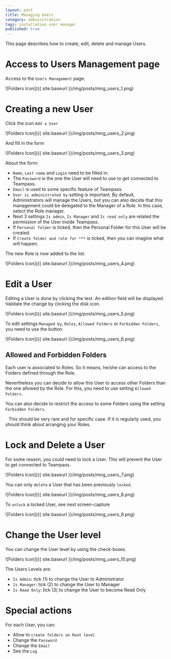 ```yaml
---
layout: post
title: Managing Users
category: administration
tags: installation user manager
published: true
---
```



<p class="message">
    This page describes how to create, edit, delete and manage Users.
</p>
<span class="linkmore"></span>

# Access to Users Management page

Access to the `Users Management` page.

![Folders Icon]({{ site.baseurl }}/img/posts/mng_users_1.png)

# Creating a new User

Click the icon `Add a User`

![Folders Icon]({{ site.baseurl }}/img/posts/mng_users_2.png)

And fill in the form

![Folders Icon]({{ site.baseurl }}/img/posts/mng_users_3.png)

About the form:

* `Name`, `Last name` and `Login` need to be filled in.
* The `Password` is the one the User will need to use to get connected to Teampass.
* `Email` is used to some specific feature of Teampass.
* `User is administrated by` setting is important. By default, Administrators will manage the Users, but you can also decide that this management could be delegated to the Manager of a Role. In this case, select the Role manager.
* Next 3 settings `Is admin`, `Is Manager` and `Is read only` are related the permission of the User inside Teampass. 
* If `Personal folder` is ticked, then the Personal Folder for this User will be created.
* If `Create folder and role for ***` is ticked, then you can imagine what will happen.

The new Role is now added to the list.

![Folders Icon]({{ site.baseurl }}/img/posts/mng_users_4.png)

# Edit a User

Editing a User is done by clicking the text. An edition field will be displayed.
Validate the change by clicking the disk icon.

![Folders Icon]({{ site.baseurl }}/img/posts/mng_users_5.png)

To edit settings `Managed by`, `Roles`, `Allowed Folders` or `Forbidden Folders`, you need to use the button.

![Folders Icon]({{ site.baseurl }}/img/posts/mng_users_6.png)

## Allowed and Forbidden Folders

Each user is associated to Roles. So it means, he/she can access to the Folders defined through the Role.

Nevertheless you can decide to allow this User to access other Folders than the one allowed by the Role.
For this, you need to use setting `Allowed Folders`.

You can also decide to restrict the access to some Folders using the setting `Forbidden Folders`.

<i class="fa fa-bullhorn" style="margin-right:10px;"></i> This should be very rare and for specific case. If it is regularly used, you should think about arranging your Roles.

# Lock and Delete a User

For some reason, you could need to lock a User.
This will prevent the User to get connected to Teampass.

![Folders Icon]({{ site.baseurl }}/img/posts/mng_users_7.png)

You can only `delete` a User that has been previously `locked`.

![Folders Icon]({{ site.baseurl }}/img/posts/mng_users_8.png)

To `unlock` a locked User, see next screen-capture

![Folders Icon]({{ site.baseurl }}/img/posts/mng_users_9.png)

# Change the User level

You can change the User level by using the check-boxes.

![Folders Icon]({{ site.baseurl }}/img/posts/mng_users_10.png)

The Users Levels are:

* `Is Admin`: tick (1) to change the User to Administrator
* `Is Manager`: tick (2) to change the User to Manager
* `Is Read Only`: tick (3) to change the User to become Read Only

# Special actions

For each User, you can:

* Allow to `create folders on Root level`
* Change the `Password`
* Change the `Email`
* See the `Log`
